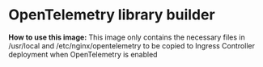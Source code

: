 # OpenTelemetry library builder

**How to use this image:**
This image only contains the necessary files in /usr/local and /etc/nginx/opentelemetry to 
be copied to Ingress Controller deployment when OpenTelemetry is enabled
